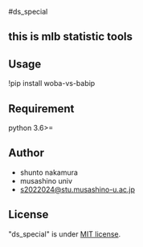 #ds_special

## this is mlb statistic tools 

## Usage
!pip install woba-vs-babip


## Requirement
 python 3.6>=

## Author

* shunto nakamura
* musashino univ
* s2022024@stu.musashino-u.ac.jp


## License

"ds_special" is under [MIT license](https://en.wikipedia.org/wiki/MIT_License).
